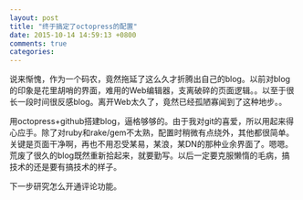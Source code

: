 ```yaml
---
layout: post
title: "终于搞定了octopress的配置"
date: 2015-10-14 14:59:13 +0800
comments: true
categories: 
---
```

  说来惭愧，作为一个码农，竟然拖延了这么久才折腾出自己的blog。以前对blog的印象是花里胡哨的界面，难用的Web编辑器，支离破碎的页面逻辑。。以至于很长一段时间很反感blog。离开Web太久了，竟然已经孤陋寡闻到了这种地步。。

  用octopress+github搭建blog，逼格够够的。由于我对git的喜爱，所以用起来得心应手。除了对ruby和rake/gem不太熟，配置时稍微有点绕外，其他都很简单。关键是页面干净啊，再也不用忍受某易，某浪，某DN的那种业余界面了。嗯嗯。荒废了很久的blog既然重新拾起来，就要勤写。以后一定要克服懒惰的毛病，搞技术的还是要有搞技术的样子。

  下一步研究怎么开通评论功能。
